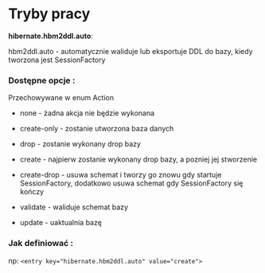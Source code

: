 # Tryby pracy

**hibernate.hbm2ddl.auto**:

hbm2ddl.auto - automatycznie waliduje lub eksportuje DDL do bazy, kiedy tworzona jest SessionFactory

### Dostępne opcje :
Przechowywane w enum Action

- none - żadna akcja nie będzie wykonana 

- create-only - zostanie utworzona baza danych

- drop - zostanie wykonany drop bazy

- create - najpierw zostanie wykonany drop bazy, a pozniej jej stworzenie

- create-drop - usuwa schemat i tworzy go znowu gdy startuje SessionFactory, dodatkowo usuwa schemat gdy SessionFactory się kończy

- validate - waliduje schemat bazy

- update - uaktualnia bazę



### Jak definiować :
np:
`<entry key="hibernate.hbm2ddl.auto" value="create">`

 

